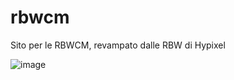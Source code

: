 # rbwcm
Sito per le RBWCM, revampato dalle RBW di Hypixel

![image](https://github.com/user-attachments/assets/31a2768c-b06d-4455-a47a-f741e88f1fa2)
